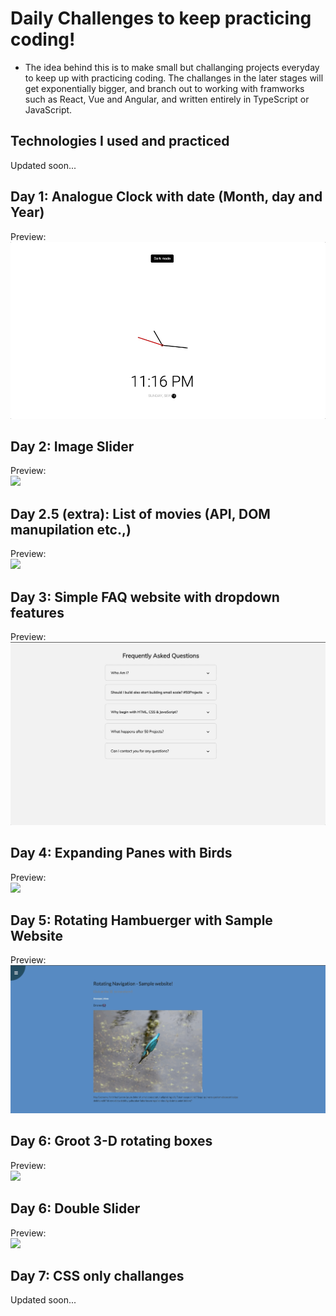 # Daily Challenges to keep practicing coding! #
- The idea behind this is to make small but challanging projects everyday to keep up with practicing coding. The challanges in the later stages will get exponentially bigger, and branch out to working with framworks such as React, Vue and Angular, and written entirely in TypeScript or JavaScript.

## Technologies I used and practiced
Updated soon...

## Day 1: Analogue Clock with date (Month, day and Year)
Preview:<br>![](day1/clock-day1.gif)<br>

## Day 2: Image Slider
Preview:<br>![](day2/slider-day2.gif)<br>

## Day 2.5 (extra): List of movies (API, DOM manupilation etc.,)
Preview:<br>![](day2movie/movie-day2.gif)<br>

## Day 3: Simple FAQ website with dropdown features
Preview:<br>![](day3/faq-day3.gif)<br>

## Day 4: Expanding Panes with Birds
Preview:<br>![](day4/day4-birds.gif)<br>

## Day 5: Rotating Hambuerger with Sample Website
Preview:<br>![](day5/rotating-websiteday5.gif)<br>

## Day 6: Groot 3-D rotating boxes
Preview:<br>![](day6/groot-day6.gif)<br>

## Day 6: Double Slider
Preview:<br>![](day6doubleslider/doubleslider-day6.gif)<br>

## Day 7: CSS only challanges
Updated soon...